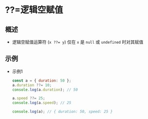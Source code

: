 # ??=逻辑空赋值

## 概述

  - 逻辑空赋值运算符 (`x ??= y`) 仅在 `x` 是 `null` 或 `undefined` 时对其赋值

## 示例

  - 示例1

    ```js
    const a = { duration: 50 };
    a.duration ??= 10;
    console.log(a.duration); // 50

    a.speed ??= 25;
    console.log(a.speed); // 25

    console.log(a); // { duration: 50, speed: 25 }
    ```
